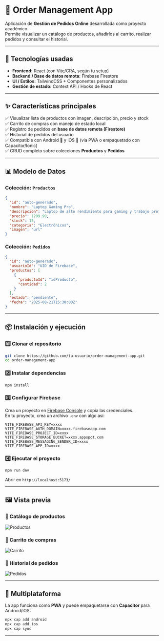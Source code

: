 # 🛒 Order Management App

Aplicación de **Gestión de Pedidos Online** desarrollada como proyecto académico.  
Permite visualizar un catálogo de productos, añadirlos al carrito, realizar pedidos y consultar el historial.

---

## 🚀 Tecnologías usadas
- **Frontend:** React (con Vite/CRA, según tu setup)
- **Backend / Base de datos remota:** Firebase Firestore
- **UI / Estilos:** TailwindCSS + Componentes personalizados
- **Gestión de estado:** Context API / Hooks de React

---

## ✨ Características principales
✅ Visualizar lista de productos con imagen, descripción, precio y stock  
✅ Carrito de compras con manejo de estado local  
✅ Registro de pedidos en **base de datos remota (Firestore)**  
✅ Historial de pedidos del usuario  
✅ Compatible con Android 📱 y iOS 🍏 (via PWA o empaquetado con Capacitor/Ionic)  
✅ CRUD completo sobre colecciones **Productos** y **Pedidos**  

---

## 📊 Modelo de Datos

### Colección: `Productos`
```json
{
  "id": "auto-generado",
  "nombre": "Laptop Gaming Pro",
  "descripcion": "Laptop de alto rendimiento para gaming y trabajo profesional",
  "precio": 1299.99,
  "stock": 15,
  "categoria": "Electrónicos",
  "imagen": "url"
}
```

### Colección: `Pedidos`
```json
{
  "id": "auto-generado",
  "usuarioId": "UID de Firebase",
  "productos": [
    {
      "productoId": "idProducto",
      "cantidad": 2
    }
  ],
  "estado": "pendiente",
  "fecha": "2025-08-21T15:30:00Z"
}
```

---

## 📦 Instalación y ejecución

### 1️⃣ Clonar el repositorio
```bash
git clone https://github.com/tu-usuario/order-management-app.git
cd order-management-app
```

### 2️⃣ Instalar dependencias
```bash
npm install
```

### 3️⃣ Configurar Firebase
Crea un proyecto en [Firebase Console](https://console.firebase.google.com/) y copia las credenciales.  
En tu proyecto, crea un archivo `.env` con algo así:

```env
VITE_FIREBASE_API_KEY=xxxx
VITE_FIREBASE_AUTH_DOMAIN=xxxx.firebaseapp.com
VITE_FIREBASE_PROJECT_ID=xxxx
VITE_FIREBASE_STORAGE_BUCKET=xxxx.appspot.com
VITE_FIREBASE_MESSAGING_SENDER_ID=xxxx
VITE_FIREBASE_APP_ID=xxxx
```

### 4️⃣ Ejecutar el proyecto
```bash
npm run dev
```

Abrir en `http://localhost:5173/`

---

## 🖼 Vista previa

### 📌 Catálogo de productos
![Productos](./screenshots/productos.png)

### 📌 Carrito de compras
![Carrito](./screenshots/carrito.png)

### 📌 Historial de pedidos
![Pedidos](./screenshots/pedidos.png)

---

## 📱 Multiplataforma
La app funciona como **PWA** y puede empaquetarse con **Capacitor** para Android/iOS:

```bash
npx cap add android
npx cap add ios
npx cap sync
```

---


